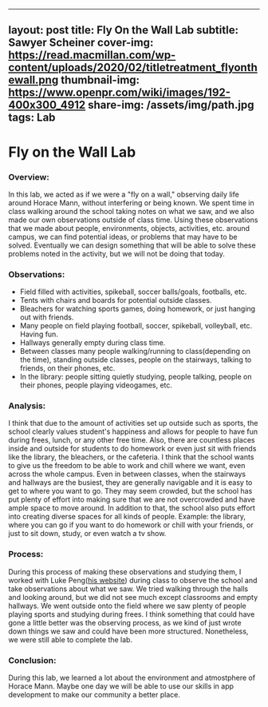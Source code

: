 
---
layout: post
title: Fly On the Wall Lab
subtitle: Sawyer Scheiner
cover-img: https://read.macmillan.com/wp-content/uploads/2020/02/titletreatment_flyonthewall.png
thumbnail-img: https://www.openpr.com/wiki/images/192-400x300_4912
share-img: /assets/img/path.jpg
tags: Lab
---

# Fly on the Wall Lab

### Overview:
In this lab, we acted as if we were a "fly on a wall," observing daily life around Horace Mann, without interfering or being known. We spent time in class walking around the school taking notes on what we saw, and we also made our own observations outside of class time. Using these observations that we made about people, environments, objects, activities, etc. around campus, we can find potential ideas, or problems that may have to be solved. Eventually we can design something that will be able to solve these problems noted in the activity, but we will not be doing that today. 

### Observations:
- Field filled with activities, spikeball, soccer balls/goals, footballs, etc. 
- Tents with chairs and boards for potential outside classes.
- Bleachers for watching sports games, doing homework, or just hanging out with friends.
- Many people on field playing football, soccer, spikeball, volleyball, etc. Having fun.
- Hallways generally empty during class time.
- Between classes many people walking/running to class(depending on the time), standing outside classes, people on the stairways, talking to friends, on their phones, etc.
- In the library: people sitting quietly studying, people talking, people on their phones, people playing videogames, etc.

### Analysis:
I think that due to the amount of activities set up outside such as sports, the school clearly values student's happiness and allows for people to have fun during frees, lunch, or any other free time. Also, there are countless places inside and outside for students to do homework or even just sit with friends like the library, the bleachers, or the cafeteria. I think that the school wants to give us the freedom to be able to work and chill where we want, even across the whole campus.
Even in between classes, when the stairways and hallways are the busiest, they are generally navigable and it is easy to get to where you want to go. They may seem crowded, but the school has put plenty of effort into making sure that we are not overcrowded and have ample space to move around.
In addition to that, the school also puts effort into creating diverse spaces for all kinds of people. Example: the library, where you can go if you want to do homework or chill with your friends, or just to sit down, study, or even watch a tv show. 

### Process:
During this process of making these observations and studying them, I worked with Luke Peng([his website](https://lukepeng123.github.io/)) during class to observe the school and take observations about what we saw. We tried walking through the halls and looking around, but we did not see much except classrooms and empty hallways. We went outside onto the field where we saw plenty of people playing sports and studying during frees. I think something that could have gone a little better was the observing process, as we kind of just wrote down things we saw and could have been more structured. Nonetheless, we were still able to complete the lab.

### Conclusion:
During this lab, we learned a lot about the environment and atmostphere of Horace Mann. Maybe one day we will be able to use our skills in app development to make our community a better place.
